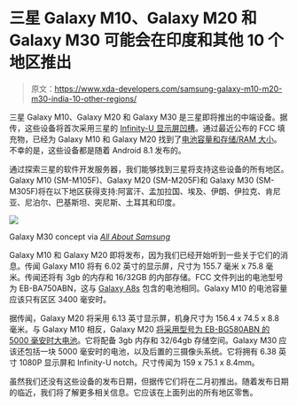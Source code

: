 # 三星 Galaxy M10、Galaxy M20 和 Galaxy M30 可能会在印度和其他 10 个地区推出

> 原文：<https://www.xda-developers.com/samsung-galaxy-m10-m20-m30-india-10-other-regions/>

三星 Galaxy M10、Galaxy M20 和 Galaxy M30 是三星即将推出的中端设备。据传，这些设备将首次采用三星的 [Infinity-U 显示屏凹槽](https://www.xda-developers.com/samsung-notch-infinity-display/)。通过最近公布的 FCC 填充物，已经为 Galaxy M10 和 Galaxy M20 找到了[电池容量和存储/RAM 大小](https://www.xda-developers.com/samsung-galaxy-m10-galaxy-m20-fcc-listings/)。不幸的是，这些设备都是随着 Android 8.1 发布的。

通过探索三星的软件开发服务器，我们能够找到三星将支持这些设备的所有地区。Galaxy M10 (SM-M105F)、Galaxy M20 (SM-M205F)和 Galaxy M30 (SM-M305F)将在以下地区获得支持:阿富汗、孟加拉国、埃及、伊朗、伊拉克、肯尼亚、尼泊尔、巴基斯坦、突尼斯、土耳其和印度。

 <picture>![](img/12d685110311b20e7254d546920615b5.png)</picture> 

Galaxy M30 concept via [*All About Samsung*](https://allaboutsamsung.de/2019/01/exklusiv-einige-spezifikationen-des-galaxy-m30/)

Galaxy M10 和 Galaxy M20 即将发布，因为我们已经开始听到一些关于它们的消息。传闻 Galaxy M10 将有 6.02 英寸的显示屏，尺寸为 155.7 毫米 x 75.8 毫米。传闻还将有 3gb 的内存和 16/32GB 的内部存储。FCC 文件列出的电池型号为 EB-BA750ABN，这与 [Galaxy A8s](https://www.xda-developers.com/samsung-galaxy-a8s-launch-south-korea/) 包含的电池相同。Galaxy M10 的电池容量应该只有区区 3400 毫安时。

据传闻，Galaxy M20 将采用 6.13 英寸显示屏，机身尺寸为 156.4 x 74.5 x 8.8 毫米。与 Galaxy M10 相反，Galaxy M20 [将采用型号为 EB-BG580ABN 的 5000 毫安时大电池](https://www.xda-developers.com/samsung-galaxy-m20-5000-mah-battery-notch/)。它将配备 3gb 内存和 32/64gb 存储空间。Galaxy M30 应该还包括一块 5000 毫安时的电池，以及后置的三摄像头系统。它将拥有 6.38 英寸 1080P 显示屏和 Infinity-U notch。尺寸传闻为 159 x 75.1 x 8.4mm。

虽然我们还没有这些设备的发布日期，但据传它们将在二月初推出。随着发布日期的临近，我们将了解更多相关信息。它应该在上面列出的所有地区零售。